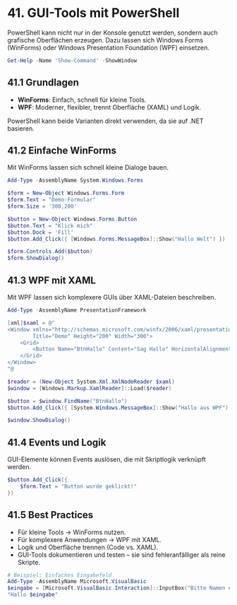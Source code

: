 # 41. GUI-Tools mit PowerShell

PowerShell kann nicht nur in der Konsole genutzt werden, sondern auch grafische Oberflächen erzeugen. Dazu lassen sich Windows Forms (WinForms) oder Windows Presentation Foundation (WPF) einsetzen.

```powershell
Get-Help -Name 'Show-Command' -ShowWindow
```

## 41.1 Grundlagen

- **WinForms**: Einfach, schnell für kleine Tools.
- **WPF**: Moderner, flexibler, trennt Oberfläche (XAML) und Logik.

PowerShell kann beide Varianten direkt verwenden, da sie auf .NET basieren.

## 41.2 Einfache WinForms

Mit WinForms lassen sich schnell kleine Dialoge bauen.

```powershell
Add-Type -AssemblyName System.Windows.Forms

$form = New-Object Windows.Forms.Form
$form.Text = "Demo-Formular"
$form.Size = '300,200'

$button = New-Object Windows.Forms.Button
$button.Text = "Klick mich"
$button.Dock = 'Fill'
$button.Add_Click({ [Windows.Forms.MessageBox]::Show("Hallo Welt") })

$form.Controls.Add($button)
$form.ShowDialog()
```

## 41.3 WPF mit XAML

Mit WPF lassen sich komplexere GUIs über XAML-Dateien beschreiben.

```powershell
Add-Type -AssemblyName PresentationFramework

[xml]$xaml = @"
<Window xmlns="http://schemas.microsoft.com/winfx/2006/xaml/presentation"
        Title="Demo" Height="200" Width="300">
    <Grid>
        <Button Name="BtnHallo" Content="Sag Hallo" HorizontalAlignment="Center" VerticalAlignment="Center"/>
    </Grid>
</Window>
"@

$reader = (New-Object System.Xml.XmlNodeReader $xaml)
$window = [Windows.Markup.XamlReader]::Load($reader)

$button = $window.FindName("BtnHallo")
$button.Add_Click({ [System.Windows.MessageBox]::Show("Hallo aus WPF") })

$window.ShowDialog()
```

## 41.4 Events und Logik

GUI-Elemente können Events auslösen, die mit Skriptlogik verknüpft werden.

```powershell
$button.Add_Click({
    $form.Text = "Button wurde geklickt!"
})
```

## 41.5 Best Practices

- Für kleine Tools → WinForms nutzen.
- Für komplexere Anwendungen → WPF mit XAML.
- Logik und Oberfläche trennen (Code vs. XAML).
- GUI-Tools dokumentieren und testen – sie sind fehleranfälliger als reine Skripte.

```powershell
# Beispiel: Einfaches Eingabefeld
Add-Type -AssemblyName Microsoft.VisualBasic
$eingabe = [Microsoft.VisualBasic.Interaction]::InputBox("Bitte Namen eingeben:", "Eingabe", "Attila")
"Hallo $eingabe"
```
